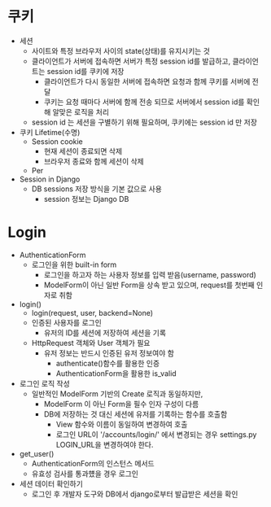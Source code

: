 # 쿠키

- 세션
  - 사이트와 특정 브라우저 사이의 state(상태)를 유지시키는 것
  - 클라이언트가 서버에 접속하면 서버가 특정 session id를 발급하고, 클라이언트는 session id를 쿠키에 저장
    - 클라이언트가 다시 동일한 서버에 접속하면 요청과 함께 쿠키를 서버에 전달
    - 쿠키는 요청 때마다 서버에 함께 전송 되므로 서버에서 session id를 확인해 알맞은 로직을 처리
  - session id 는 세션을 구별하기 위해 필요하며, 쿠키에는 session id 만 저장
- 쿠키 Lifetime(수명)
  - Session cookie
    - 현재 세션이 종료되면 삭제
    - 브라우저 종료와 함께 세션이 삭제
  - Per
- Session in Django
  - DB sessions 저장 방식을 기본 값으로 사용
    - session 정보는 Django DB

# Login

- AuthenticationForm
  - 로그인을 위한 built-in form
    - 로그인을 하고자 하는 사용자 정보를 입력 받음(username, password)
    - ModelForm이 아닌 일반 Form을 상속 받고 있으며, request를 첫번째 인자로 취함
- login()
  - login(request, user, backend=None)
  - 인증된 사용자를 로그인
    - 유저의 ID를 세션에 저장하여 세션을 기록
  - HttpRequest 객체와 User 객체가 필요
    - 유저 정보는 반드시 인증된 유저 정보여야 함
      - authenticate()함수를 활용한 인증
      - AuthenticationForm을 활용한 is_valid
- 로그인 로직 작성
  - 일반적인 ModelForm 기반의 Create 로직과 동일하지만,
    - ModelForm 이 아닌 Form을 필수 인자 구성이 다름
    - DB에 저장하는 것 대신 세션에 유저를 기록하는 함수를 호출함
      - View 함수와 이름이 동일하여 변경하여 호출
      - 로그인 URL이 '/accounts/login/' 에서 변경되는 경우 settings.py LOGIN_URL을 변경하여야 한다.
- get_user()
  - AuthenticationForm의 인스턴스 메서드
  - 유효성 검사를 통과헀을 경우 로그인
- 세션 데이터 확인하기
  - 로그인 후 개발자 도구와 DB에서 django로부터 발급받은 세션을 확인
